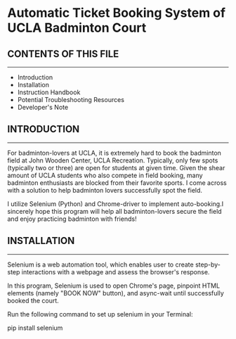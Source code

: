 # Automatic Ticket Booking System of UCLA Badminton Court

## CONTENTS OF THIS FILE
---------------------

 * Introduction 
 * Installation
 * Instruction Handbook
 * Potential Troubleshooting Resources
 * Developer's Note


## INTRODUCTION
----------------
For badminton-lovers at UCLA, it is extremely hard to book the badminton field at John Wooden Center, UCLA Recreation. Typically, only few spots (typically two or three) are open for students at given time. Given the shear amount of UCLA students who also compete in field booking, many badminton enthusiasts are blocked from their favorite sports. I come across with a solution to help badminton lovers successfully spot the field. 

I utilize Selenium (Python) and Chrome-driver to implement auto-booking.I sincerely hope this program will help all badminton-lovers secure the field and enjoy practicing badminton with friends! 


## INSTALLATION
----------------

Selenium is a web automation tool, which enables user to create step-by-step interactions with a webpage and assess the browser's response.

In this program, Selenium is used to open Chrome's page, pinpoint HTML elements (namely "BOOK NOW" button), and async-wait until successfully booked the court.

Run the following command to set up selenium in your Terminal:

  pip install selenium


